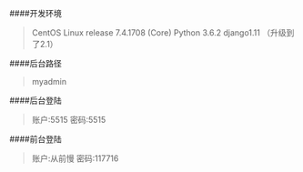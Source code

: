 ####开发环境
> CentOS Linux release 7.4.1708 (Core) 
> Python 3.6.2 
> django1.11 （升级到了2.1）

####后台路径
> myadmin

####后台登陆
> 账户:5515
> 密码:5515

####前台登陆
> 账户:从前慢
> 密码:117716
